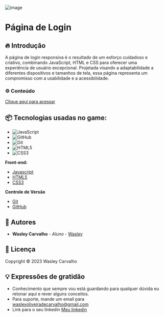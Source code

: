 ![image](https://github.com/wasleyfps/login-animated/assets/88601440/f3c678a6-8374-4f80-b65c-058fdabe438f)

# Página de Login 

## 🔥 Introdução

A página de login responsiva é o resultado de um esforço cuidadoso e criativo, combinando JavaScript, HTML e CSS para oferecer uma experiência de usuário excepcional. Projetada visando a adaptabilidade a diferentes dispositivos e tamanhos de tela, essa página representa um compromisso com a usabilidade e a acessibilidade.

### ⚙️ Conteúdo

[Clique aqui para acessar](https://wasleyfps.github.io/login-animated/)

## 📦 Tecnologias usadas no game:

* ![JavaScript](https://img.shields.io/badge/javascript-%23323330.svg?style=for-the-badge&logo=javascript&logoColor=%23F7DF1E)
* ![GitHub](https://img.shields.io/badge/github-%23121011.svg?style=for-the-badge&logo=github&logoColor=white)
* ![Git](https://img.shields.io/badge/git-%23F05033.svg?style=for-the-badge&logo=git&logoColor=white)
* ![HTML5](https://img.shields.io/badge/html5-%23E34F26.svg?style=for-the-badge&logo=html5&logoColor=white)
* ![CSS3](https://img.shields.io/badge/css3-%231572B6.svg?style=for-the-badge&logo=css3&logoColor=white)

**Front-end:**
* [Javascript](https://developer.mozilla.org/pt-BR/docs/Web/JavaScript/)
* [HTML5](https://developer.mozilla.org/pt-BR/docs/Web/HTML/)
* [CSS3](https://developer.mozilla.org/pt-BR/docs/Web/CSS/)


**Controle de Versão**
* [Git](https://git-scm.com/)
* [GitHub](https://github.com/)

## 👷 Autores

* **Wasley Carvalho** - *Aluno* - [Wasley](https://github.com/wasleyfps)

## 📄 Licença

Copyright © 2023 Wasley Carvalho

## 💡 Expressões de gratidão

* Conhecimento que sempre vou está guardando para qualquer dúvida eu retonar aqui e rever alguns conceitos.
* Para suporte, mande um email para wasleyoliveiradecarvalho@gmail.com
* Link para o seu linkedin [Meu linkedin](https://www.linkedin.com/in/wasleyfps/)

